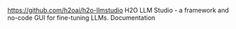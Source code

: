 https://github.com/h2oai/h2o-llmstudio
H2O LLM Studio - a framework and no-code GUI for fine-tuning LLMs. Documentation




